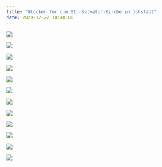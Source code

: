 ```yaml
---
title: "Glocken für die St.-Salvator-Kirche in Jöhstadt"
date: 2020-12-22 10:40:00
---
```

![](/img/glocken/joehstadt/01-joehstadt.jpg)

![](/img/glocken/joehstadt/02-joehstadt.jpg)

![](/img/glocken/joehstadt/03-joehstadt.jpg)

![](/img/glocken/joehstadt/04-joehstadt.jpg)

![](/img/glocken/joehstadt/05-joehstadt.jpg)

![](/img/glocken/joehstadt/06-joehstadt.jpg)

![](/img/glocken/joehstadt/07-joehstadt.jpg)

![](/img/glocken/joehstadt/08-joehstadt.jpg)

![](/img/glocken/joehstadt/09-joehstadt.jpg)

![](/img/glocken/joehstadt/10-joehstadt.jpg)

![](/img/glocken/joehstadt/11-joehstadt.jpg)

![](/img/glocken/joehstadt/12-joehstadt.jpg)
